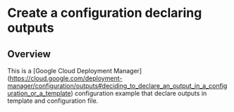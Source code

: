 # Create a configuration declaring outputs

## Overview

This is a [Google Cloud Deployment Manager]
(https://cloud.google.com/deployment-manager/configuration/outputs#deciding_to_declare_an_output_in_a_configuration_or_a_template)
configuration example that declare outputs in template and configuration file.
